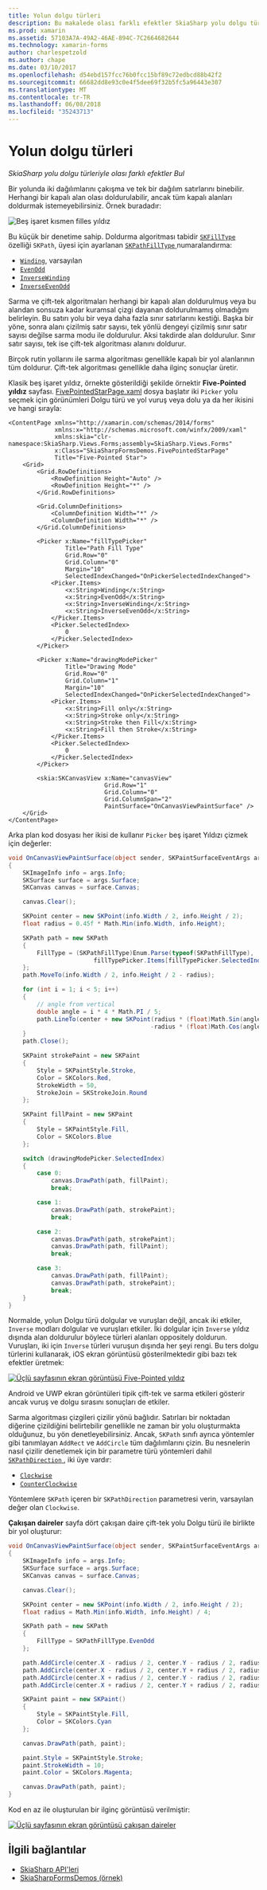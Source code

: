 ```yaml
---
title: Yolun dolgu türleri
description: Bu makalede olası farklı efektler SkiaSharp yolu dolgu türleriyle inceler ve bu örnek kodu ile gösterir.
ms.prod: xamarin
ms.assetid: 57103A7A-49A2-46AE-894C-7C2664682644
ms.technology: xamarin-forms
author: charlespetzold
ms.author: chape
ms.date: 03/10/2017
ms.openlocfilehash: d54ebd157fcc76b0fcc15bf89c72edbcd88b42f2
ms.sourcegitcommit: 66682dd8e93c0e4f5dee69f32b5fc5a96443e307
ms.translationtype: MT
ms.contentlocale: tr-TR
ms.lasthandoff: 06/08/2018
ms.locfileid: "35243713"
---
```

# <a name="the-path-fill-types"></a>Yolun dolgu türleri

_SkiaSharp yolu dolgu türleriyle olası farklı efektler Bul_

Bir yolunda iki dağılımlarını çakışma ve tek bir dağılım satırlarını binebilir. Herhangi bir kapalı alan olası doldurulabilir, ancak tüm kapalı alanları doldurmak istemeyebilirsiniz. Örnek buradadır:

![](fill-types-images/filltypeexample.png "Beş işaret kısmen filles yıldız")

Bu küçük bir denetime sahip. Doldurma algoritması tabidir [ `SKFillType` ](https://developer.xamarin.com/api/property/SkiaSharp.SKPath.FillType/) özelliği `SKPath`, üyesi için ayarlanan [ `SKPathFillType` ](https://developer.xamarin.com/api/type/SkiaSharp.SKPathFillType/) numaralandırma:

- [`Winding`](https://developer.xamarin.com/api/field/SkiaSharp.SKPathFillType.Winding/), varsayılan
- [`EvenOdd`](https://developer.xamarin.com/api/field/SkiaSharp.SKPathFillType.EvenOdd/)
- [`InverseWinding`](https://developer.xamarin.com/api/field/SkiaSharp.SKPathFillType.InverseWinding/)
- [`InverseEvenOdd`](https://developer.xamarin.com/api/field/SkiaSharp.SKPathFillType.InverseEvenOdd/)

Sarma ve çift-tek algoritmaları herhangi bir kapalı alan doldurulmuş veya bu alandan sonsuza kadar kuramsal çizgi dayanan doldurulmamış olmadığını belirleyin. Bu satırı yolu bir veya daha fazla sınır satırlarını kestiği. Başka bir yöne, sonra alanı çizilmiş satır sayısı, tek yönlü dengeyi çizilmiş sınır satır sayısı değilse sarma modu ile doldurulur. Aksi takdirde alan doldurulur. Sınır satır sayısı, tek ise çift-tek algoritması alanını doldurur.

Birçok rutin yollarını ile sarma algoritması genellikle kapalı bir yol alanlarının tüm doldurur. Çift-tek algoritması genellikle daha ilginç sonuçlar üretir.

Klasik beş işaret yıldız, örnekte gösterildiği şekilde örnektir **Five-Pointed yıldız** sayfası. [FivePointedStarPage.xaml](https://github.com/xamarin/xamarin-forms-samples/blob/master/SkiaSharpForms/Demos/Demos/SkiaSharpFormsDemos/LinesAndPaths/FivePointedStarPage.xaml) dosya başlatır iki `Picker` yolu seçmek için görünümleri Dolgu türü ve yol vuruş veya dolu ya da her ikisini ve hangi sırayla:

```xaml
<ContentPage xmlns="http://xamarin.com/schemas/2014/forms"
             xmlns:x="http://schemas.microsoft.com/winfx/2009/xaml"
             xmlns:skia="clr-namespace:SkiaSharp.Views.Forms;assembly=SkiaSharp.Views.Forms"
             x:Class="SkiaSharpFormsDemos.FivePointedStarPage"
             Title="Five-Pointed Star">
    <Grid>
        <Grid.RowDefinitions>
            <RowDefinition Height="Auto" />
            <RowDefinition Height="*" />
        </Grid.RowDefinitions>

        <Grid.ColumnDefinitions>
            <ColumnDefinition Width="*" />
            <ColumnDefinition Width="*" />
        </Grid.ColumnDefinitions>

        <Picker x:Name="fillTypePicker"
                Title="Path Fill Type"
                Grid.Row="0"
                Grid.Column="0"
                Margin="10"
                SelectedIndexChanged="OnPickerSelectedIndexChanged">
            <Picker.Items>
                <x:String>Winding</x:String>
                <x:String>EvenOdd</x:String>
                <x:String>InverseWinding</x:String>
                <x:String>InverseEvenOdd</x:String>
            </Picker.Items>
            <Picker.SelectedIndex>
                0
            </Picker.SelectedIndex>
        </Picker>

        <Picker x:Name="drawingModePicker"
                Title="Drawing Mode"
                Grid.Row="0"
                Grid.Column="1"
                Margin="10"
                SelectedIndexChanged="OnPickerSelectedIndexChanged">
            <Picker.Items>
                <x:String>Fill only</x:String>
                <x:String>Stroke only</x:String>
                <x:String>Stroke then Fill</x:String>
                <x:String>Fill then Stroke</x:String>
            </Picker.Items>
            <Picker.SelectedIndex>
                0
            </Picker.SelectedIndex>
        </Picker>

        <skia:SKCanvasView x:Name="canvasView"
                           Grid.Row="1"
                           Grid.Column="0"
                           Grid.ColumnSpan="2"
                           PaintSurface="OnCanvasViewPaintSurface" />
    </Grid>
</ContentPage>
```

Arka plan kod dosyası her ikisi de kullanır `Picker` beş işaret Yıldızı çizmek için değerler:

```csharp
void OnCanvasViewPaintSurface(object sender, SKPaintSurfaceEventArgs args)
{
    SKImageInfo info = args.Info;
    SKSurface surface = args.Surface;
    SKCanvas canvas = surface.Canvas;

    canvas.Clear();

    SKPoint center = new SKPoint(info.Width / 2, info.Height / 2);
    float radius = 0.45f * Math.Min(info.Width, info.Height);

    SKPath path = new SKPath
    {
        FillType = (SKPathFillType)Enum.Parse(typeof(SKPathFillType),
                        fillTypePicker.Items[fillTypePicker.SelectedIndex])
    };
    path.MoveTo(info.Width / 2, info.Height / 2 - radius);

    for (int i = 1; i < 5; i++)
    {
        // angle from vertical
        double angle = i * 4 * Math.PI / 5;
        path.LineTo(center + new SKPoint(radius * (float)Math.Sin(angle),
                                        -radius * (float)Math.Cos(angle)));
    }
    path.Close();

    SKPaint strokePaint = new SKPaint
    {
        Style = SKPaintStyle.Stroke,
        Color = SKColors.Red,
        StrokeWidth = 50,
        StrokeJoin = SKStrokeJoin.Round
    };

    SKPaint fillPaint = new SKPaint
    {
        Style = SKPaintStyle.Fill,
        Color = SKColors.Blue
    };

    switch (drawingModePicker.SelectedIndex)
    {
        case 0:
            canvas.DrawPath(path, fillPaint);
            break;

        case 1:
            canvas.DrawPath(path, strokePaint);
            break;

        case 2:
            canvas.DrawPath(path, strokePaint);
            canvas.DrawPath(path, fillPaint);
            break;

        case 3:
            canvas.DrawPath(path, fillPaint);
            canvas.DrawPath(path, strokePaint);
            break;
    }
}
```

Normalde, yolun Dolgu türü dolgular ve vuruşları değil, ancak iki etkiler, `Inverse` modları dolgular ve vuruşları etkiler. İki dolgular için `Inverse` yıldız dışında alan doldurulur böylece türleri alanları oppositely doldurun. Vuruşları, iki için `Inverse` türleri vuruşun dışında her şeyi rengi. Bu ters dolgu türlerini kullanarak, iOS ekran görüntüsü gösterilmektedir gibi bazı tek efektler üretmek:

[![](fill-types-images/fivepointedstar-small.png "Üçlü sayfasının ekran görüntüsü Five-Pointed yıldız")](fill-types-images/fivepointedstar-large.png#lightbox "Üçlü sayfasının ekran görüntüsü Five-Pointed yıldız")

Android ve UWP ekran görüntüleri tipik çift-tek ve sarma etkileri gösterir ancak vuruş ve dolgu sırasını sonuçları de etkiler.

Sarma algoritması çizgileri çizilir yönü bağlıdır. Satırları bir noktadan diğerine çizildiğini belirtebilir genellikle ne zaman bir yolu oluşturmakta olduğunuz, bu yön denetleyebilirsiniz. Ancak, `SKPath` sınıfı ayrıca yöntemler gibi tanımlayan `AddRect` ve `AddCircle` tüm dağılımlarını çizin. Bu nesnelerin nasıl çizilir denetlemek için bir parametre türü yöntemleri dahil [ `SKPathDirection` ](https://developer.xamarin.com/api/type/SkiaSharp.SKPathDirection/), iki üye vardır:

- [`Clockwise`](https://developer.xamarin.com/api/field/SkiaSharp.SKPathDirection.Clockwise/)
- [`CounterClockwise`](https://developer.xamarin.com/api/field/SkiaSharp.SKPathDirection.CounterClockwise/)

Yöntemlere `SKPath` içeren bir `SKPathDirection` parametresi verin, varsayılan değer olan `Clockwise`.

**Çakışan daireler** sayfa dört çakışan daire çift-tek yolu Dolgu türü ile birlikte bir yol oluşturur:

```csharp
void OnCanvasViewPaintSurface(object sender, SKPaintSurfaceEventArgs args)
{
    SKImageInfo info = args.Info;
    SKSurface surface = args.Surface;
    SKCanvas canvas = surface.Canvas;

    canvas.Clear();

    SKPoint center = new SKPoint(info.Width / 2, info.Height / 2);
    float radius = Math.Min(info.Width, info.Height) / 4;

    SKPath path = new SKPath
    {
        FillType = SKPathFillType.EvenOdd
    };

    path.AddCircle(center.X - radius / 2, center.Y - radius / 2, radius);
    path.AddCircle(center.X - radius / 2, center.Y + radius / 2, radius);
    path.AddCircle(center.X + radius / 2, center.Y - radius / 2, radius);
    path.AddCircle(center.X + radius / 2, center.Y + radius / 2, radius);

    SKPaint paint = new SKPaint()
    {
        Style = SKPaintStyle.Fill,
        Color = SKColors.Cyan
    };

    canvas.DrawPath(path, paint);

    paint.Style = SKPaintStyle.Stroke;
    paint.StrokeWidth = 10;
    paint.Color = SKColors.Magenta;

    canvas.DrawPath(path, paint);
}
```

Kod en az ile oluşturulan bir ilginç görüntüsü verilmiştir:

[![](fill-types-images/overlappingcircles-small.png "Üçlü sayfasının ekran görüntüsü çakışan daireler")](fill-types-images/overlappingcircles-large.png#lightbox "Üçlü sayfasının ekran görüntüsü çakışan daireler")


## <a name="related-links"></a>İlgili bağlantılar

- [SkiaSharp API'leri](https://developer.xamarin.com/api/root/SkiaSharp/)
- [SkiaSharpFormsDemos (örnek)](https://developer.xamarin.com/samples/xamarin-forms/SkiaSharpForms/Demos/)
